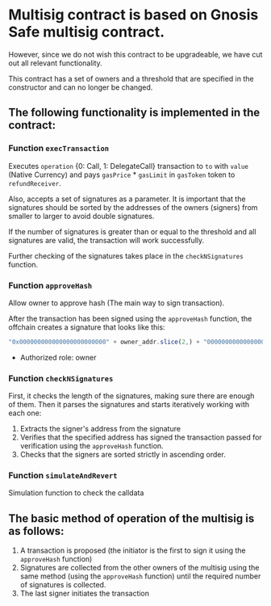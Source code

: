 # Multisig contract is based on Gnosis Safe multisig contract.
However, since we do not wish this contract to be upgradeable, we have cut out all relevant functionality.

This contract has a set of owners and a threshold that are specified in the constructor and can no longer be changed.

## The following functionality is implemented in the contract:

### Function `execTransaction`
Executes `operation` {0: Call, 1: DelegateCall} transaction to `to` with `value` (Native Currency) and pays `gasPrice` * `gasLimit` in `gasToken` token to `refundReceiver`.

Also, accepts a set of signatures as a parameter. It is important that the signatures should be sorted by the addresses of the owners (signers) from smaller to larger to avoid double signatures.

If the number of signatures is greater than or equal to the threshold and all signatures are valid, the transaction will work successfully.

Further checking of the signatures takes place in the `checkNSignatures` function.

### Function `approveHash`
Allow owner to approve hash (The main way to sign transaction).

After the transaction has been signed using the `approveHash` function, the offchain creates a signature that looks like this:
```ts
"0x000000000000000000000000" + owner_addr.slice(2,) + "000000000000000000000000" + owner_addr.slice(2,) + "01"
```

- Authorized role: owner

### Function `checkNSignatures`
First, it checks the length of the signatures, making sure there are enough of them.
Then it parses the signatures and starts iteratively working with each one:
1) Extracts the signer's address from the signature
2) Verifies that the specified address has signed the transaction passed for verification using the `approveHash` function.
3) Checks that the signers are sorted strictly in ascending order.

### Function `simulateAndRevert`
Simulation function to check the calldata

## The basic method of operation of the multisig is as follows:
1) A transaction is proposed (the initiator is the first to sign it using the `approveHash` function)
2) Signatures are collected from the other owners of the multisig using the same method (using the `approveHash` function) until the required number of signatures is collected.
3) The last signer initiates the transaction
